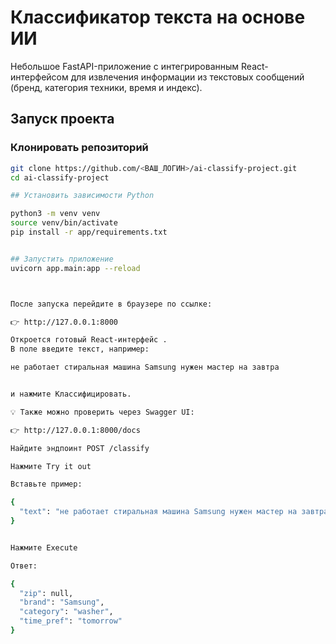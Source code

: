 #  Классификатор текста на основе ИИ

Небольшое FastAPI-приложение с интегрированным React-интерфейсом
для извлечения информации из текстовых сообщений (бренд, категория техники, время и индекс).



## Запуск проекта

### Клонировать репозиторий
```bash
git clone https://github.com/<ВАШ_ЛОГИН>/ai-classify-project.git
cd ai-classify-project

## Установить зависимости Python

python3 -m venv venv
source venv/bin/activate
pip install -r app/requirements.txt


## Запустить приложение
uvicorn app.main:app --reload



После запуска перейдите в браузере по ссылке:

👉 http://127.0.0.1:8000

Откроется готовый React-интерфейс .
В поле введите текст, например:

не работает стиральная машина Samsung нужен мастер на завтра


и нажмите Классифицировать.

💡 Также можно проверить через Swagger UI:

👉 http://127.0.0.1:8000/docs

Найдите эндпоинт POST /classify

Нажмите Try it out

Вставьте пример:

{
  "text": "не работает стиральная машина Samsung нужен мастер на завтра"
}


Нажмите Execute

Ответ:

{
  "zip": null,
  "brand": "Samsung",
  "category": "washer",
  "time_pref": "tomorrow"
}
